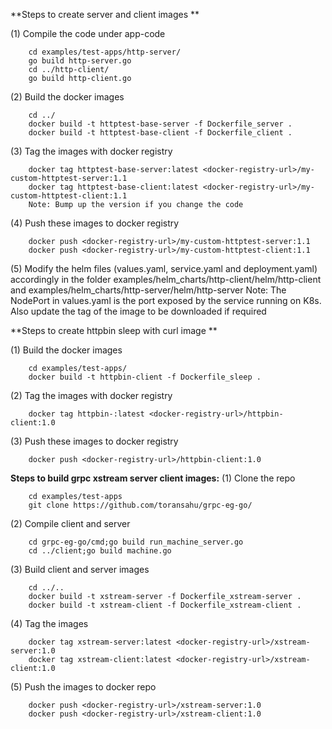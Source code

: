 **Steps to create server and client images **

(1) Compile the code under app-code
```
    cd examples/test-apps/http-server/
    go build http-server.go
    cd ../http-client/
    go build http-client.go
```

(2) Build the docker images
```
    cd ../
    docker build -t httptest-base-server -f Dockerfile_server .
    docker build -t httptest-base-client -f Dockerfile_client .
```

(3) Tag the images with docker registry
```
    docker tag httptest-base-server:latest <docker-registry-url>/my-custom-httptest-server:1.1
    docker tag httptest-base-client:latest <docker-registry-url>/my-custom-httptest-client:1.1
    Note: Bump up the version if you change the code
```

(4) Push these images to docker registry
```
    docker push <docker-registry-url>/my-custom-httptest-server:1.1
    docker push <docker-registry-url>/my-custom-httptest-client:1.1
```

(5) Modify the helm files (values.yaml, service.yaml and deployment.yaml) accordingly in the folder examples/helm_charts/http-client/helm/http-client and examples/helm_charts/http-server/helm/http-server
    Note: The NodePort in values.yaml is the port exposed by the service running on K8s. Also update the tag of the image to be downloaded if required


**Steps to create httpbin sleep with curl image **

(1) Build the docker images
```
    cd examples/test-apps/
    docker build -t httpbin-client -f Dockerfile_sleep .
```

(2) Tag the images with docker registry
```
    docker tag httpbin-:latest <docker-registry-url>/httpbin-client:1.0
```

(3) Push these images to docker registry
```
    docker push <docker-registry-url>/httpbin-client:1.0
```
**Steps to build grpc xstream server client images:**
(1) Clone the repo
```
    cd examples/test-apps
    git clone https://github.com/toransahu/grpc-eg-go/
```
(2) Compile client and server
```
    cd grpc-eg-go/cmd;go build run_machine_server.go
    cd ../client;go build machine.go
```
(3) Build client and server images
```
    cd ../..
    docker build -t xstream-server -f Dockerfile_xstream-server .
    docker build -t xstream-client -f Dockerfile_xstream-client .
```
(4) Tag the images
```
    docker tag xstream-server:latest <docker-registry-url>/xstream-server:1.0
    docker tag xstream-client:latest <docker-registry-url>/xstream-client:1.0
```
(5) Push the images to docker repo
```
    docker push <docker-registry-url>/xstream-server:1.0
    docker push <docker-registry-url>/xstream-client:1.0
```
